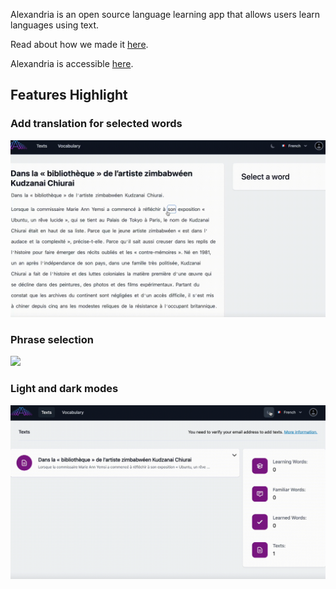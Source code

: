 Alexandria is an open source language learning app that allows users learn languages using text.

Read about how we made it [here](https://alexandria-reader.github.io/).

Alexandria is accessible [here](https://tryalexandria.com/).

## Features Highlight

### Add translation for selected words

![](src/assets/set-translation.gif)

### Phrase selection

![](src/assets/phrase-selection.gif)

### Light and dark modes

![](src/assets/light-dark.gif)
